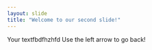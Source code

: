 ```yaml
---
layout: slide
title: "Welcome to our second slide!"
---
```

Your textfbdfhzhfd
Use the left arrow to go back!
